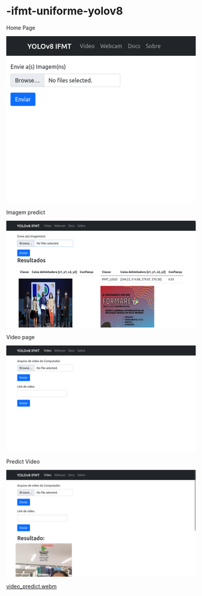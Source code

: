 # -ifmt-uniforme-yolov8
Home Page

![Home Page, Navbar is YOLOv8, Video, Webcam, Docs, Sobre.](screenshot/01-Home.png "Home Page")

Imagem predict

![Same Home Page, but after run predict imagens](screenshot/02-Predict-input-imagens.png "Imagens Predict")

Video page

![Video Page](screenshot/03-Video-Predict-Page.png "Video Page")

Predict Video

![Video Page](screenshot/04-Predict-input-video-by-YouTube-link.png "Video Page")

[video_predict.webm](screenshot%2Fvideo_predict.webm)